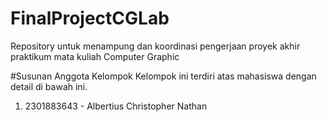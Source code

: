 # FinalProjectCGLab
Repository untuk menampung dan koordinasi pengerjaan proyek akhir praktikum mata kuliah Computer Graphic


#Susunan Anggota Kelompok
Kelompok ini terdiri atas mahasiswa dengan detail di bawah ini.
  1. 2301883643 - Albertius Christopher Nathan
